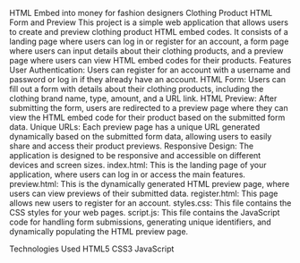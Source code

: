 HTML Embed into money for fashion designers
Clothing Product HTML Form and Preview
This project is a simple web application that allows users to create and preview clothing product HTML embed codes. It consists of a landing page where users can log in or register for an account, a form page where users can input details about their clothing products, and a preview page where users can view HTML embed codes for their products.
Features
User Authentication: Users can register for an account with a username and password or log in if they already have an account.
HTML Form: Users can fill out a form with details about their clothing products, including the clothing brand name, type, amount, and a URL link.
HTML Preview: After submitting the form, users are redirected to a preview page where they can view the HTML embed code for their product based on the submitted form data.
Unique URLs: Each preview page has a unique URL generated dynamically based on the submitted form data, allowing users to easily share and access their product previews.
Responsive Design: The application is designed to be responsive and accessible on different devices and screen sizes.
index.html: This is the landing page of your application, where users can log in or access the main features.
preview.html: This is the dynamically generated HTML preview page, where users can view previews of their submitted data.
register.html: This page allows new users to register for an account.
styles.css: This file contains the CSS styles for your web pages.
script.js: This file contains the JavaScript code for handling form submissions, generating unique identifiers, and dynamically populating the HTML preview page.

Technologies Used
HTML5
CSS3
JavaScript
